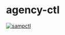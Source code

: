# agency-ctl

[![sampctl](https://shields.southcla.ws/badge/sampctl-agency--ctl-2f2f2f.svg?style=for-the-badge)](https://github.com/aktah/agency-ctl)